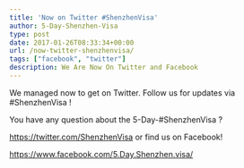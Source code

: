 ```yaml
---
title: 'Now on Twitter #ShenzhenVisa'
author: 5-Day-Shenzhen-Visa
type: post
date: 2017-01-26T08:33:34+00:00
url: /now-twitter-shenzhenvisa/
tags: ["facebook", "twitter"]
description: We Are Now On Twitter and Facebook
---
```

We managed now to get on Twitter. Follow us for updates via #ShenzhenVisa !

You have any question about the 5-Day-#ShenzhenVisa ? 

https://twitter.com/ShenzhenVisa or find us on Facebook!

https://www.facebook.com/5.Day.Shenzhen.visa/
